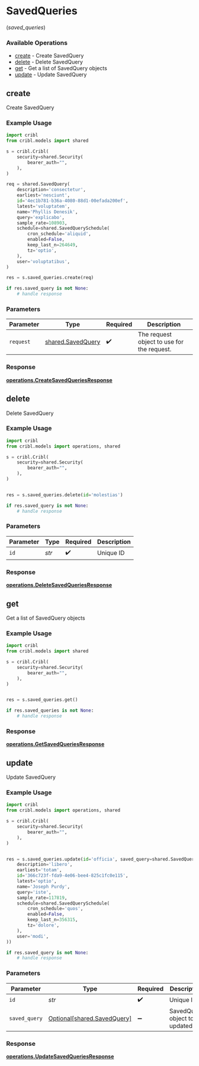 # SavedQueries
(*saved_queries*)

### Available Operations

* [create](#create) - Create SavedQuery
* [delete](#delete) - Delete SavedQuery
* [get](#get) - Get a list of SavedQuery objects
* [update](#update) - Update SavedQuery

## create

Create SavedQuery

### Example Usage

```python
import cribl
from cribl.models import shared

s = cribl.Cribl(
    security=shared.Security(
        bearer_auth="",
    ),
)

req = shared.SavedQuery(
    description='consectetur',
    earliest='nesciunt',
    id='4ec1b781-b36a-4080-88d1-00efada200ef',
    latest='voluptatem',
    name='Phyllis Denesik',
    query='explicabo',
    sample_rate=108903,
    schedule=shared.SavedQuerySchedule(
        cron_schedule='aliquid',
        enabled=False,
        keep_last_n=264649,
        tz='optio',
    ),
    user='voluptatibus',
)

res = s.saved_queries.create(req)

if res.saved_query is not None:
    # handle response
```

### Parameters

| Parameter                                              | Type                                                   | Required                                               | Description                                            |
| ------------------------------------------------------ | ------------------------------------------------------ | ------------------------------------------------------ | ------------------------------------------------------ |
| `request`                                              | [shared.SavedQuery](../../models/shared/savedquery.md) | :heavy_check_mark:                                     | The request object to use for the request.             |


### Response

**[operations.CreateSavedQueriesResponse](../../models/operations/createsavedqueriesresponse.md)**


## delete

Delete SavedQuery

### Example Usage

```python
import cribl
from cribl.models import operations, shared

s = cribl.Cribl(
    security=shared.Security(
        bearer_auth="",
    ),
)


res = s.saved_queries.delete(id='molestias')

if res.saved_query is not None:
    # handle response
```

### Parameters

| Parameter          | Type               | Required           | Description        |
| ------------------ | ------------------ | ------------------ | ------------------ |
| `id`               | *str*              | :heavy_check_mark: | Unique ID          |


### Response

**[operations.DeleteSavedQueriesResponse](../../models/operations/deletesavedqueriesresponse.md)**


## get

Get a list of SavedQuery objects

### Example Usage

```python
import cribl
from cribl.models import shared

s = cribl.Cribl(
    security=shared.Security(
        bearer_auth="",
    ),
)


res = s.saved_queries.get()

if res.saved_queries is not None:
    # handle response
```


### Response

**[operations.GetSavedQueriesResponse](../../models/operations/getsavedqueriesresponse.md)**


## update

Update SavedQuery

### Example Usage

```python
import cribl
from cribl.models import operations, shared

s = cribl.Cribl(
    security=shared.Security(
        bearer_auth="",
    ),
)


res = s.saved_queries.update(id='officia', saved_query=shared.SavedQuery(
    description='libero',
    earliest='totam',
    id='366c723f-fda9-4e06-bee4-825c1fc0e115',
    latest='optio',
    name='Joseph Purdy',
    query='iste',
    sample_rate=117819,
    schedule=shared.SavedQuerySchedule(
        cron_schedule='quos',
        enabled=False,
        keep_last_n=356315,
        tz='dolore',
    ),
    user='modi',
))

if res.saved_query is not None:
    # handle response
```

### Parameters

| Parameter                                                        | Type                                                             | Required                                                         | Description                                                      |
| ---------------------------------------------------------------- | ---------------------------------------------------------------- | ---------------------------------------------------------------- | ---------------------------------------------------------------- |
| `id`                                                             | *str*                                                            | :heavy_check_mark:                                               | Unique ID                                                        |
| `saved_query`                                                    | [Optional[shared.SavedQuery]](../../models/shared/savedquery.md) | :heavy_minus_sign:                                               | SavedQuery object to be updated                                  |


### Response

**[operations.UpdateSavedQueriesResponse](../../models/operations/updatesavedqueriesresponse.md)**

